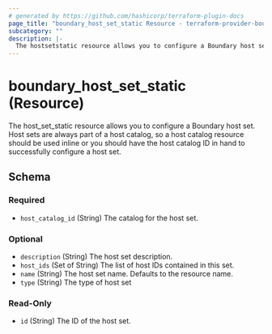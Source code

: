 ```yaml
---
# generated by https://github.com/hashicorp/terraform-plugin-docs
page_title: "boundary_host_set_static Resource - terraform-provider-boundary"
subcategory: ""
description: |-
  The hostsetstatic resource allows you to configure a Boundary host set. Host sets are always part of a host catalog, so a host catalog resource should be used inline or you should have the host catalog ID in hand to successfully configure a host set.
---
```


# boundary_host_set_static (Resource)

The host_set_static resource allows you to configure a Boundary host set. Host sets are always part of a host catalog, so a host catalog resource should be used inline or you should have the host catalog ID in hand to successfully configure a host set.



<!-- schema generated by tfplugindocs -->
## Schema

### Required

- `host_catalog_id` (String) The catalog for the host set.

### Optional

- `description` (String) The host set description.
- `host_ids` (Set of String) The list of host IDs contained in this set.
- `name` (String) The host set name. Defaults to the resource name.
- `type` (String) The type of host set

### Read-Only

- `id` (String) The ID of the host set.


